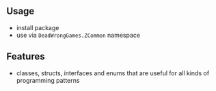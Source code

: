 ## Usage
- install package
- use via ```DeadWrongGames.ZCommon``` namespace

## Features
- classes, structs, interfaces and enums that are useful for all kinds of programming patterns